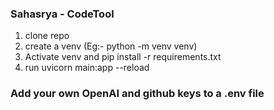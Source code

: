 ### Sahasrya - CodeTool
1. clone repo
2. create a venv (Eg:- python -m venv venv)
3. Activate venv and pip install -r requirements.txt
4. run uvicorn main:app --reload

### Add your own OpenAI and github keys to a .env file

